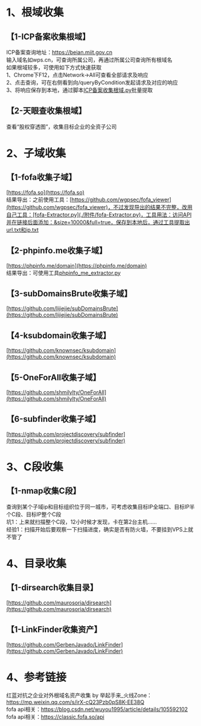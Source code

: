 # 1、根域收集
## 【1-ICP备案收集根域】
ICP备案查询地址：https://beian.miit.gov.cn  
输入域名如wps.cn，可查询所属公司，再通过所属公司查询所有根域名  
如果根域较多，可使用如下方式快速获取  
1、Chrome下F12，点击Network->All可查看全部请求及响应  
2、点击查询，可在右侧看到向/queryByCondition发起请求及对应的响应  
3、将响应保存到本地，通过脚本[ICP备案收集根域.py](./附件/ICP备案收集根域/ICP备案收集根域.py)批量提取  
## 【2-天眼查收集根域】
查看“股权穿透图”，收集目标企业的全资子公司  
# 2、子域收集
## 【1-fofa收集子域】
[https://fofa.so](https://fofa.so)  
结果导出：之前使用工具：[https://github.com/wgpsec/fofa_viewer](https://github.com/wgpsec/fofa_viewer)，不过发现导出的结果不完整，改用自己工具：[fofa-Extractor.py](./附件/fofa-Extractor.py)，工具用法：访问API并在链接后面添加：&size=10000&full=true，保存到本地后，通过工具提取出url.txt和ip.txt  
## 【2-phpinfo.me收集子域】
[https://phpinfo.me/domain](https://phpinfo.me/domain)  
结果导出：可使用工具[phpinfo_me_extractor.py](./附件/phpinfo_me_extractor.py)  
## 【3-subDomainsBrute收集子域】
[https://github.com/lijiejie/subDomainsBrute](https://github.com/lijiejie/subDomainsBrute)  
## 【4-ksubdomain收集子域】
[https://github.com/knownsec/ksubdomain](https://github.com/knownsec/ksubdomain)  
## 【5-OneForAll收集子域】
[https://github.com/shmilylty/OneForAll](https://github.com/shmilylty/OneForAll)  
## 【6-subfinder收集子域】
[https://github.com/projectdiscovery/subfinder](https://github.com/projectdiscovery/subfinder)  
# 3、C段收集
## 【1-nmap收集C段】
查询到某个子域ip和目标组织位于同一城市，可考虑收集目标IP全端口、目标IP半个C段、目标IP整个C段  
坑1：上来就扫描整个C段，12小时候才发现，卡在第2台主机......  
经验1：扫描开始后要观察一下扫描进度，确实是否有防火墙，不要挂到VPS上就不管了  
# 4、目录收集
## 【1-dirsearch收集目录】
[https://github.com/maurosoria/dirsearch](https://github.com/maurosoria/dirsearch)  
## 【1-LinkFinder收集资产】
[https://github.com/GerbenJavado/LinkFinder](https://github.com/GerbenJavado/LinkFinder)  
# 4、参考链接
红蓝对抗之企业对外根域名资产收集 by 举起手来_火线Zone：https://mp.weixin.qq.com/s/irX-cQ23Pzb0pS8K-EE38Q  
fofa api相关：https://blog.csdn.net/wuyou1995/article/details/105592102  
fofa api相关：https://classic.fofa.so/api  